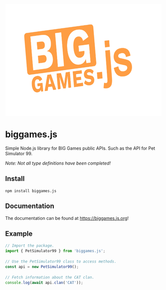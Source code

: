 <img src="media/banner.png" alt="banner" width="640" height="360" />

# biggames.js

Simple Node.js library for BIG Games public APIs. Such as the API for Pet Simulator 99.

_Note: Not all type definitions have been completed!_

## Install

```
npm install biggames.js
```

## Documentation

The documentation can be found at https://biggames.js.org!

## Example

```js
// Import the package.
import { PetSimulator99 } from 'biggames.js';

// Use the PetSimulator99 class to access methods.
const api = new PetSimulator99();

// Fetch information about the CAT clan.
console.log(await api.clan('CAT'));
```
